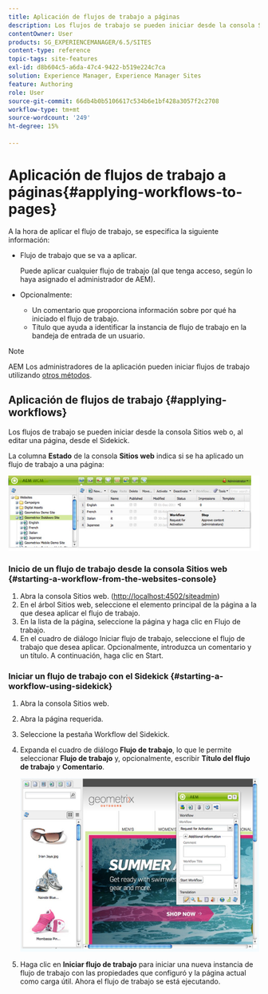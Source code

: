 ```yaml
---
title: Aplicación de flujos de trabajo a páginas
description: Los flujos de trabajo se pueden iniciar desde la consola Sitios web o, al editar una página, desde el Sidekick.
contentOwner: User
products: SG_EXPERIENCEMANAGER/6.5/SITES
content-type: reference
topic-tags: site-features
exl-id: d8b604c5-a6da-47c4-9422-b519e224c7ca
solution: Experience Manager, Experience Manager Sites
feature: Authoring
role: User
source-git-commit: 66db4b0b5106617c534b6e1bf428a3057f2c2708
workflow-type: tm+mt
source-wordcount: '249'
ht-degree: 15%

---
```


# Aplicación de flujos de trabajo a páginas{#applying-workflows-to-pages}

A la hora de aplicar el flujo de trabajo, se especifica la siguiente información:

* Flujo de trabajo que se va a aplicar.

  Puede aplicar cualquier flujo de trabajo (al que tenga acceso, según lo haya asignado el administrador de AEM).
* Opcionalmente:

   * Un comentario que proporciona información sobre por qué ha iniciado el flujo de trabajo.
   * Título que ayuda a identificar la instancia de flujo de trabajo en la bandeja de entrada de un usuario.

>[!NOTE]
>
>AEM Los administradores de la aplicación pueden iniciar flujos de trabajo utilizando [otros métodos](/help/sites-administering/workflows-starting.md).

## Aplicación de flujos de trabajo {#applying-workflows}

Los flujos de trabajo se pueden iniciar desde la consola Sitios web o, al editar una página, desde el Sidekick.

La columna **Estado** de la consola **Sitios web** indica si se ha aplicado un flujo de trabajo a una página:

![estado del flujo de trabajo](assets/workflowstatus.png)

### Inicio de un flujo de trabajo desde la consola Sitios web {#starting-a-workflow-from-the-websites-console}

1. Abra la consola Sitios web. ([http://localhost:4502/siteadmin](http://localhost:4502/siteadmin))
1. En el árbol Sitios web, seleccione el elemento principal de la página a la que desea aplicar el flujo de trabajo.
1. En la lista de la página, seleccione la página y haga clic en Flujo de trabajo.
1. En el cuadro de diálogo Iniciar flujo de trabajo, seleccione el flujo de trabajo que desea aplicar. Opcionalmente, introduzca un comentario y un título. A continuación, haga clic en Start.

### Iniciar un flujo de trabajo con el Sidekick {#starting-a-workflow-using-sidekick}

1. Abra la consola Sitios web.
1. Abra la página requerida.
1. Seleccione la pestaña Workflow del Sidekick.
1. Expanda el cuadro de diálogo **Flujo de trabajo**, lo que le permite seleccionar **Flujo de trabajo** y, opcionalmente, escribir **Título del flujo de trabajo** y **Comentario**.

   ![workflowstartsidekick](assets/workflowstartsidekick.png)

1. Haga clic en **Iniciar flujo de trabajo** para iniciar una nueva instancia de flujo de trabajo con las propiedades que configuró y la página actual como carga útil. Ahora el flujo de trabajo se está ejecutando.
